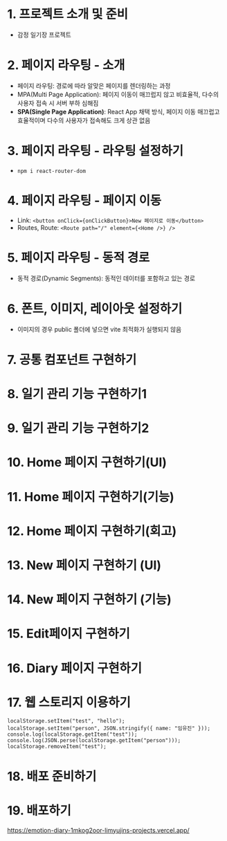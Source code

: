 # 1. 프로젝트 소개 및 준비

- 감정 일기장 프로젝트

# 2. 페이지 라우팅 - 소개

- 페이지 라우팅: 경로에 따라 알맞은 페이지를 렌더링하는 과정
- MPA(Multi Page Application): 페이지 이동이 매끄럽지 않고 비효율적, 다수의 사용자 접속 시 서버 부하 심해짐
- **SPA(Single Page Application)**: React App 채택 방식, 페이지 이동 매끄럽고 효율적이며 다수의 사용자가 접속해도 크게 상관 없음

# 3. 페이지 라우팅 - 라우팅 설정하기

- `npm i react-router-dom`

# 4. 페이지 라우팅 - 페이지 이동

- Link: `<button onClick={onClickButton}>New 페이지로 이동</button>`
- Routes, Route: `<Route path="/" element={<Home />} />`

# 5. 페이지 라우팅 - 동적 경로

- 동적 경로(Dynamic Segments): 동적인 데이터를 포함하고 있는 경로

# 6. 폰트, 이미지, 레이아웃 설정하기

- 이미지의 경우 public 폴더에 넣으면 vite 최적화가 실행되지 않음

# 7. 공통 컴포넌트 구현하기

# 8. 일기 관리 기능 구현하기1

# 9. 일기 관리 기능 구현하기2

# 10. Home 페이지 구현하기(UI)

# 11. Home 페이지 구현하기(기능)

# 12. Home 페이지 구현하기(회고)

# 13. New 페이지 구현하기 (UI)

# 14. New 페이지 구현하기 (기능)

# 15. Edit페이지 구현하기

# 16. Diary 페이지 구현하기

# 17. 웹 스토리지 이용하기

```
localStorage.setItem("test", "hello");
localStorage.setItem("person", JSON.stringify({ name: "임유진" }));
console.log(localStorage.getItem("test"));
console.log(JSON.perse(localStorage.getItem("person")));
localStorage.removeItem("test");
```

# 18. 배포 준비하기

# 19. 배포하기

https://emotion-diary-1mkog2oor-limyujins-projects.vercel.app/
